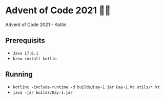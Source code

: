 # Advent of Code 2021 🎅🏻
Advent of Code 2021 - Kotlin

## Prerequisits
- `Java 17.0.1`
- `brew install kotlin`

## Running
- `kotlinc -include-runtime -d builds/Day-1.jar Day-1.kt utils/*.kt`
- `java -jar builds/Day-1.jar`
